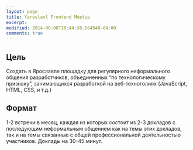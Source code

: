 ```yaml
---
layout: page
title: Yaroslavl Frontend Meetup
excerpt: 
modified: 2014-08-08T19:44:38.564948-04:00
comments: true
---
```


Цель
----
Создать в Ярославле площадку для регулярного неформального общения разработчиков, объединенных “по технологическому признаку”, занимающихся разработкой на веб-техноголиях (JavaScript, HTML, CSS, и т.д.)

Формат
------
1-2 встречи в месяц, каждая из которых состоит из 2-3 докладов с последующим неформальным общением как на темы этих докладов, так и на темы связанные с общей профессиональной деятельностью участников. Доклады на 30-45 минут.
